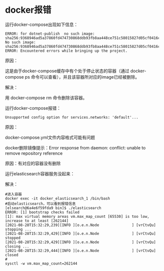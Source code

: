 # docker报错

运行docker-compose出现如下信息：

```shell
ERROR: for dotnet-publish  no such image: sha256:9368946ad5a37860fd474730868ddb93fb8aa448ce751c58015827d05cf0416c: No such image: sha256:9368946ad5a37860fd474730868ddb93fb8aa448ce751c58015827d05cf0416c
ERROR: Encountered errors while bringing up the project.
```

原因：

这是由于docker-compose缓存中有个处于停止状态的容器（通过 docker-compose ps 命令可以查看），并且该容器所对应的image已经被删除。

解决：

用 docker-compose rm 命令删除该容器。



运行docker-compose报错：

```shell
Unsupported config option for services.networks: 'default'...
```

原因：

docker-compose.yml文件内容格式可能有问题



docker删除镜像提示：Error response from daemon: conflict: unable to remove repository reference

原因：有对应的容器没有删除



运行elasticsearch容器服务没起来：

解决：

```shell
#进入容器
docker exec -it docker_elasticsearch_1 /bin/bash
#启动elasticsearch，可以看到报错信息
[elsearch@6a4e6f59fda9 bin]$ ./elasticsearch
ERROR: [1] bootstrap checks failed
[1]: max virtual memory areas vm.max_map_count [65530] is too low, increase to at least [262144]
[2021-08-28T15:32:29,239][INFO ][o.e.n.Node               ] [vrCtvQu] stopping ...
[2021-08-28T15:32:29,429][INFO ][o.e.n.Node               ] [vrCtvQu] stopped
[2021-08-28T15:32:29,429][INFO ][o.e.n.Node               ] [vrCtvQu] closing ...
[2021-08-28T15:32:29,444][INFO ][o.e.n.Node               ] [vrCtvQu] closed
#
sysctl -w vm.max_map_count=262144
```

